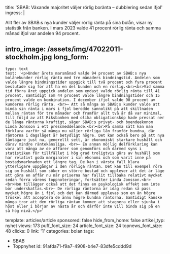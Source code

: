 title: 'SBAB: Växande majoritet väljer rörlig boränta – dubblering sedan ifjol'
ingress: |
  <p>Allt fler av SBAB:s nya kunder väljer rörlig ränta på sina bolån, visar ny statistik från banken. I mars 2023 valde 41 procent rörlig ränta och samma månad ifjol var andelen 94 procent.
  </p>
  
intro_image: /assets/img/47022011-stockholm.jpg
long_form:
  -
    type: text
    text: '<p>Under årets marsmånad valde 94 procent av SBAB:s nya bolånekunder rörlig ränta med tre månaders bindningstid. Andelen som valde längre bindningstider uppgick till två procent och fyra procent beslutade sig för att ha en del bunden och en rörlig.<br><br>Vid samma tid förra året uppgick andelen som endast valde rörlig ränta till 41 procent, samtidigt som 44 procent valde längre bindningstider och 15 procent valde en kombination. I december ifjol valde 90 procent av kunderna rörlig ränta. <br>– Att så många av SBAB:s kunder valde att binda sin ränta i mars i fjol berodde sannolikt på att skillnaden mellan räntan för tre månader och framför allt två år då var minimal, till följd av att Riksbanken med olika obligationsköp hade pressat ner de långa räntorna kraftigt, säger SBAB:s privat- och boendeekonom Linda Jonsson i ett pressmeddelande.<br><br>På samma sätt kan man förklara varför så många nu väljer rörliga lån framför bundna, där räntorna i dagsläget är betydligt högre. Det kan också bero på att nya låntagare just nu, generellt sett, är ekonomiskt starkare hushåll och därav mindre räntekänsliga. <br>– En annan möjlig delförklaring kan vara att många av de affärer som genomförs och därmed syns i statistiken för tillfället i hög grad troligtvis görs av hushåll som har relativt goda marginaler i sin ekonomi och som varit inne på bostadsmarknaden ett längre tag. De kan i värsta fall klara ytterligare uppgångar i den rörliga räntan. Det kan till exempel röra sig om hushåll som söker en större bostad och upplever att det är läge att göra en affär nu när priserna har fallit tillbaka relativt mycket sedan förra vårens toppnoteringar, fortsätter Linda Jonsson.<br><br>Hon tillägger också att det finns en psykologisk effekt som inte bör underskattas.<br>– De rörliga räntorna är idag redan så pass mycket högre än i fjol och det kan därmed upplevas som en än högre tröskel att acceptera de ännu högre bundna räntorna. Samtidigt kanske många tror att den rörliga räntan kommer att stagnera eller sjunka i höst eller i början av nästa år och därför inte vill binda sig på en så hög nivå.</p>'
template: articles/article
sponsored: false
hide_from_home: false
artikel_typ: nyhet
views: 173
puff_font_size: 24
article_font_size: 24
topnews_font_size: 48
clicks: 0
link: '1'
categories: bolan
tags:
  - SBAB
  - Toppnyhet
id: 91afda71-f9a7-4908-b4e7-83dfe5cddd9d
